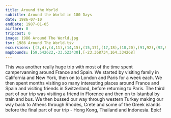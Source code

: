 ```yaml
---
title: Around the World
subtitle: Around the World in 180 Days
date: 1986-07-10
endDate: 1987-01-05
airfare: 0
tripcost: 0
image: 1986 Around The World.jpg
tsv: 1986 Around The World.tsv
excursions: [(3,4),(4,11),(14,15),(15,17),(17,18),(18,20),(91,92),(92,93),(93,94),(110,111),(113,114),(114,115),(121,122),(122,123)]
mapbounds: [59.542622,-33.523430],[-23.368734,164.334268]
---
```


This was another really huge trip with most of the time spent campervanning around France and Spain. We started by visiting family in California and New York, then on to London and Paris for a week each. We then spent months visiting so many interesting places around France and Spain and visiting friends in Switzerland, before returning to Paris. The third part of our trip was visiting a friend in Florence and then on to Istanbul by train and bus. We then bussed our way through western Turkey making our way back to Athens through Rhodes, Crete and some of the Greek islands before the final part of our trip - Hong Kong, Thailand and Indonesia. Epic!
